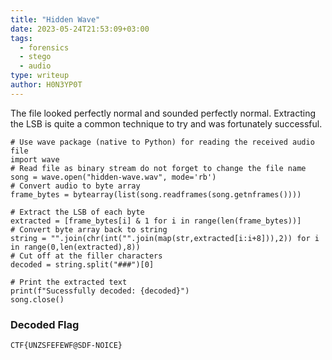 ```yaml
---
title: "Hidden Wave"
date: 2023-05-24T21:53:09+03:00
tags:
  - forensics
  - stego
  - audio
type: writeup
author: H0N3YP0T
---
```


The file looked perfectly normal and sounded perfectly normal. Extracting the
LSB is quite a common technique to try and was fortunately successful.

```shell
# Use wave package (native to Python) for reading the received audio file
import wave
# Read file as binary stream do not forget to change the file name
song = wave.open("hidden-wave.wav", mode='rb')
# Convert audio to byte array
frame_bytes = bytearray(list(song.readframes(song.getnframes())))

# Extract the LSB of each byte
extracted = [frame_bytes[i] & 1 for i in range(len(frame_bytes))]
# Convert byte array back to string
string = "".join(chr(int("".join(map(str,extracted[i:i+8])),2)) for i in range(0,len(extracted),8))
# Cut off at the filler characters
decoded = string.split("###")[0]

# Print the extracted text
print(f"Sucessfully decoded: {decoded}")
song.close()
```

### Decoded Flag

`CTF{UNZSFEFEWF@SDF-NOICE}`
